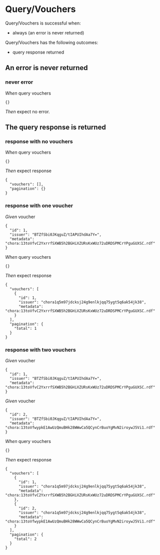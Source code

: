 # Query/Vouchers

Query/Vouchers is successful when:
  - always (an error is never returned)

  Query/Vouchers has the following outcomes:
  - query response returned

## An error is never returned

### never error

_When_ query vouchers

```
{}
```

_Then_ expect no error.

## The query response is returned

### response with no vouchers

_When_ query vouchers

```
{}
```

_Then_ expect response

```
{
  "vouchers": [],
  "pagination": {}
}
```

### response with one voucher

_Given_ voucher

```
{
  "id": 1,
  "issuer": "BTZfSbi0JKqguZ/tIAPUIhdAa7Y=",
  "metadata": "chora:13toVfvC2YxrrfSXWB5h2BGHiXZURsKxWUz72uDRDSPMCrYPguGUXSC.rdf"
}
```

_When_ query vouchers

```
{}
```

_Then_ expect response

```
{
  "vouchers": [
    {
      "id": 1,
      "issuer": "chora1q5m97jdcksj24g9enlkjqq75ygt5q6ak54jk38",
      "metadata": "chora:13toVfvC2YxrrfSXWB5h2BGHiXZURsKxWUz72uDRDSPMCrYPguGUXSC.rdf"
    }
  ],
  "pagination": {
    "total": 1
  }
}
```

### response with two vouchers

_Given_ voucher

```
{
  "id": 1,
  "issuer": "BTZfSbi0JKqguZ/tIAPUIhdAa7Y=",
  "metadata": "chora:13toVfvC2YxrrfSXWB5h2BGHiXZURsKxWUz72uDRDSPMCrYPguGUXSC.rdf"
}
```

_Given_ voucher

```
{
  "id": 2,
  "issuer": "BTZfSbi0JKqguZ/tIAPUIhdAa7Y=",
  "metadata": "chora:13toVfwypkE1AwUzQmuBHk28WWwCa5QCynCrBuoYgMvN2iroywJ5Vi1.rdf"
}
```

_When_ query vouchers

```
{}
```

_Then_ expect response

```
{
  "vouchers": [
    {
      "id": 1,
      "issuer": "chora1q5m97jdcksj24g9enlkjqq75ygt5q6ak54jk38",
      "metadata": "chora:13toVfvC2YxrrfSXWB5h2BGHiXZURsKxWUz72uDRDSPMCrYPguGUXSC.rdf"
    },
    {
      "id": 2,
      "issuer": "chora1q5m97jdcksj24g9enlkjqq75ygt5q6ak54jk38",
      "metadata": "chora:13toVfwypkE1AwUzQmuBHk28WWwCa5QCynCrBuoYgMvN2iroywJ5Vi1.rdf"
    }
  ],
  "pagination": {
    "total": 2
  }
}
```
